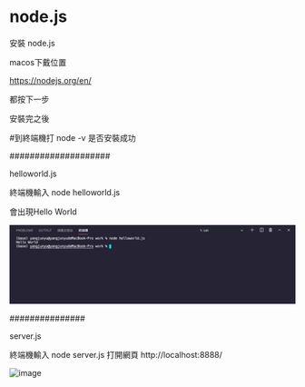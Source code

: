 # node.js

安裝 node.js 

macos下戴位置

https://nodejs.org/en/

都按下一步

安裝完之後

#到終端機打
node -v
是否安裝成功

####################



helloworld.js

終端機輸入 node helloworld.js

會出現Hello World


![image](https://github.com/ab15963qw/WORKDAYnode.js/blob/main/%E6%88%AA%E5%9C%96%202021-03-01%20%E4%B8%8A%E5%8D%8812.41.05.png)




###############

server.js

終端機輸入 node server.js
打開網頁 http://localhost:8888/

![image](https://github.com/ab15963qw/node.js/blob/main/%E6%88%AA%E5%9C%96%202021-02-26%20%E4%B8%8A%E5%8D%8812.07.57.png)
